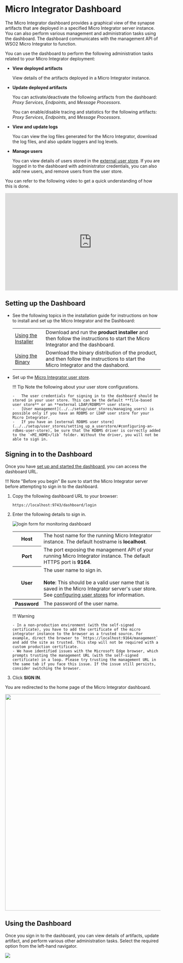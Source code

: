 # Micro Integrator Dashboard

The Micro Integrator dashboard provides a graphical view of the synapse artifacts that are deployed in a specified Micro Integrator server instance. You can also perform various management and administration tasks using the dashboard. The dashboard communicates with the management API of WSO2 Micro Integrator to function.

You can use the dashboard to perform the following administration tasks related to your Micro Integrator deployment:

-   <b>View deployed artifacts</b>

    View details of the artifacts deployed in a Micro Integrator instance.

-   <b>Update deployed artifacts</b>

    You can activate/deactivate the following artifacts from the dashboard: <i>Proxy Services</i>, <i>Endpoints</i>, and <i>Message Processors</i>.

    You can enable/disable tracing and statistics for the following artifacts: <i>Proxy Services</i>, <i>Endpoints</i>, and <i>Message Processors</i>.

-   <b>View and update logs</b>

    You can view the log files generated for the Micro Integrator, download the log files, and also update loggers and log levels.

-   <b>Manage users</b>

    You can view details of users stored in the [external user store](../../setup/user_stores/managing_users). If you are logged in to the dashboard with administrator credentials, you can also add new users, and remove users from the user store.

You can refer to the following video to get a quick understanding of how this is done.

<iframe width="560" height="315" src="https://www.youtube.com/embed/WxcHkJVOgOU" frameborder="0" allow="accelerometer; autoplay; clipboard-write; encrypted-media; gyroscope; picture-in-picture" allowfullscreen></iframe>

## Setting up the Dashboard

-	See the following topics in the installation guide for instructions on how to install and set up the Micro Integrator and the Dashboard:

	<table>
	    <tr>
	        <td>
	            <a href="{{base_path}}/install-and-setup/install/installing-the-product/install-mi-in-vm-installer">Using the Installer</a>
	        </td>
	        <td>
	            Download and run the <b>product installer</b> and then follow the instructions to start the Micro Integrator and the dashboard.
	        </td>
	    </tr>
	    <tr>
	        <td>
	            <a href="{base_path}}/install-and-setup/install/installing-the-product/installing-the-binary/install-mi-in-vm-binary">Using the Binary</a>
	        </td>
	        <td>
	            Download the binary distribution of the product, and then follow the instructions to start the Micro Integrator and the dashabord.
	        </td>
	    </tr>
	</table>

-	Set up the [Micro Integrator user store](../../setup/user_stores/setting_up_a_userstore).

	!!! Tip
		Note the following about your user store configurations.

		-	The user credentials for signing in to the dashboard should be stored in your user store. This can be the default **file-based user store** or an **external LDAP/RDBMS** user store.
		-	[User management](../../setup/user_stores/managing_users) is possible only if you have an RDBMS or LDAP user store for your Micro Integrator.
		-	If you have an [external RDBMS user store](../../setup/user_stores/setting_up_a_userstore/#configuring-an-rdbms-user-store), be sure that the RDBMS driver is correctly added to the `<MI_HOME>/lib` folder. Without the driver, you will not be able to sign in.

## Signing in to the Dashboard

Once you have [set up and started the dashboard](#setting-up-the-dashboard), you can access the dashboard URL.

!!! Note "Before you begin"
    Be sure to start the Micro Integrator server before attempting to sign in to the dashboard.
  
1.  Copy the following dashboard URL to your browser:

    ```bash
    https://localhost:9743/dashboard/login
    ```

2.  Enter the following details to sign in.

    ![login form for monitoring dashboard]({{base_path}}/assets/img/integrate/monitoring-dashboard/login.png)

    <table>
        <tr>
            <th>
                Host
            </th>
            <td>
                The host name for the running Micro Integrator instance. The default hostname is <b>localhost</b>.
            </td>
        </tr>
        <tr>
            <th>
                Port
            </th>
            <td>
                The port exposing the management API of your running Micro Integrator instance. The default HTTPS port is <b>9164</b>.
            </td>
        </tr>
        <tr>
            <th>
                User
            </th>
            <td>
                The user name to sign in.</br></br>
                <b>Note</b>: This should be a valid user name that is saved in the Micro Integrator server's user store. See <a href="../../setup/user_stores/setting_up_a_userstore">configuring user stores</a> for information.
            </td>
        </tr>
        <tr>
            <th>
                Password
            </th>
            <td>
                The password of the user name.
            </td>
        </tr>
    </table> 

    !!! Warning

        - In a non-production environment (with the self-signed certificate), you have to add the certificate of the micro integrator instance to the browser as a trusted source. For example, direct the browser to `https://localhost:9164/management` and add the site as trusted. This step will not be required with a custom production certificate.
        - We have identified issues with the Microsoft Edge browser, which prompts trusting the management URL (with the self-signed certificate) in a loop. Please try trusting the management URL in the same tab if you face this issue. If the issue still persists, consider switching the browser.

3.  Click <b>SIGN IN</b>.

You are redirected to the home page of the Micro Integrator dashboard.
     
<img src="{{base_path}}/assets/img/integrate/monitoring-dashboard/dashboard-artifact-home.png" width="700">

## Using the Dashboard

Once you sign in to the dashboard, you can view details of artifacts, update artifact, and perform various other administration tasks. Select the required option from the left-hand navigator.

<img src="{{base_path}}/assets/img/integrate/monitoring-dashboard/dashboard-artifact-list.png">

<!--
### Proxy Services

Select this option to manage proxy services deployed in the Micro Integrator instance.

<img src="{{base_path}}/assets/img/integrate/monitoring-dashboard/dashboard-proxy-service-1.png">

You can view details, and update the <b>status</b> and enable <b>tracing</b>/<b>statistics</b> for each proxy service.

<img src="{{base_path}}/assets/img/integrate/monitoring-dashboard/dashboard-proxy-service-2.png">

### Endpoints

Select this option to manage endpoint artifacts deployed in the Micro Integrator instance.

<img src="{{base_path}}/assets/img/integrate/monitoring-dashboard/dashboard-endpoint-1.png">

You can view details, update the <b>status</b>, and enable <b>tracing</b>/<b>statistics</b> for each endpoint.

<img src="{{base_path}}/assets/img/integrate/monitoring-dashboard/dashboard-endpoint-2.png">

### Inbound Endpoints

Select this option to manage inbound endpoint artifacts deployed in the Micro Integrator instance.

<img src="{{base_path}}/assets/img/integrate/monitoring-dashboard/dashboard-inbound-endpoint-1.png">

You can view details of each inbound endpoint as shown below.

<img src="{{base_path}}/assets/img/integrate/monitoring-dashboard/dashboard-inbound-endpoint-2.png">

### Message Processors

Select this option to manage message processor artifacts deployed in the Micro Integrator instance.

<img src="{{base_path}}/assets/img/integrate/monitoring-dashboard/dashboard-message-processor-1.png">

You can view details, update the <b>status</b>, and enable <b>tracing</b>/<b>statistics</b> for each message processor.

<img src="{{base_path}}/assets/img/integrate/monitoring-dashboard/dashboard-message-processor-1.png">

### Message Stores

Select this option to manage message store artifacts deployed in the Micro Integrator instance.

<img src="{{base_path}}/assets/img/integrate/monitoring-dashboard/dashboard-message-store-1.png">

You can view details of each message store as shown below.

<img src="{{base_path}}/assets/img/integrate/monitoring-dashboard/dashboard-message-store-2.png">

### API

Select this option to manage REST API artifacts deployed in the Micro Integrator instance.

<img src="{{base_path}}/assets/img/integrate/monitoring-dashboard/dashboard-api-1.png">

You can view details and update <b>tracing</b> for each API as shown below.

<img src="{{base_path}}/assets/img/integrate/monitoring-dashboard/dashboard-api-2.png">

### Templates

Select this option to manage templates artifacts deployed in the Micro Integrator instance.

<img src="{{base_path}}/assets/img/integrate/monitoring-dashboard/dashboard-template-1.png">

You can view details for each template as shown below.

<img src="{{base_path}}/assets/img/integrate/monitoring-dashboard/dashboard-template-2.png">

### Sequences

Select this option to manage sequence artifacts deployed in the Micro Integrator instance.

<img src="{{base_path}}/assets/img/integrate/monitoring-dashboard/dashboard-sequence-1.png">

You can view details and update <b>tracing</b> for each sequence as shown below.

<img src="{{base_path}}/assets/img/integrate/monitoring-dashboard/dashboard-template-2.png">

### Tasks

Select this option to manage scheduled tasks deployed in the Micro Integrator instance.

<img src="{{base_path}}/assets/img/integrate/monitoring-dashboard/dashboard-task-1.png">

You can view details for each task as shown below.

<img src="{{base_path}}/assets/img/integrate/monitoring-dashboard/dashboard-task-2.png">

### Local Entries

Select this option to manage local entries deployed in the Micro Integrator instance.

<img src="{{base_path}}/assets/img/integrate/monitoring-dashboard/dashboard-localentry-1.png">

You can view details for each local entry as shown below.

<img src="{{base_path}}/assets/img/integrate/monitoring-dashboard/dashboard-localentry-2.png">

### Data Services

Select this option to manage data services deployed in the Micro Integrator instance.

<img src="{{base_path}}/assets/img/integrate/monitoring-dashboard/dashboard-dataservice-1.png">

You can view details for each data service as shown below.

<img src="{{base_path}}/assets/img/integrate/monitoring-dashboard/dashboard-dataservice-2.png">

### Connectors

Select this option to manage connector artifacts deployed in the Micro Integrator instance.

<img src="{{base_path}}/assets/img/integrate/monitoring-dashboard/dashboard-connector-1.png">

You can view details for each connector as shown below.

<img src="{{base_path}}/assets/img/integrate/monitoring-dashboard/dashboard-connector-2.png">

### Carbon Applications

Select this option to see the list of composite applications deployed in the Micro Integrator instance.

<img src="{{base_path}}/assets/img/integrate/monitoring-dashboard/dashboard-capp.png">

### Log Files

Select this option to view and download log files of the Micro Integrator instance.

<img src="{{base_path}}/assets/img/integrate/monitoring-dashboard/dashboard-view-logs.png">

### Log Configs

Select this option to manage the log4j loggers of the Micro Integrator instance.

To view log configs and update log levels:

<img src="{{base_path}}/assets/img/integrate/monitoring-dashboard/dashboard-logger-1.png">

To add new loggers:

<img src="{{base_path}}/assets/img/integrate/monitoring-dashboard/dashboard-logger-2.png">

### Users

Select this option to manage the users of the Micro Integrator instance. These users are stored in the external user store connected to the Micro Integrator.

To view and remove users:

<img src="{{base_path}}/assets/img/integrate/monitoring-dashboard/dashboard-users-1.png" width="700">

To add new users:

<img src="{{base_path}}/assets/img/integrate/monitoring-dashboard/dashboard-users-2.png" width="700">
-->
